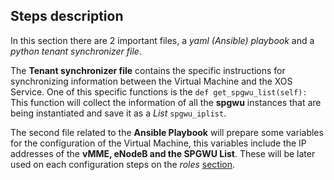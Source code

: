 ## Steps description

In this section there are 2 important files, a *yaml (Ansible) playbook* and a *python tenant synchronizer file*.

The **Tenant synchronizer file** contains the specific instructions for synchronizing information between the Virtual Machine and the XOS Service. One of this specific functions is the `def get_spgwu_list(self):`
This function will collect the information of all the **spgwu** instances that are being instantiated and save it as a *List* `spgwu_iplist`.

The second file related to the **Ansible Playbook** will prepare some variables for the configuration of the Virtual Machine, this variables include the IP addresses of the **vMME, eNodeB and the SPGWU List**. These will be later used on each configuration steps on the *roles* [section](roles).  

